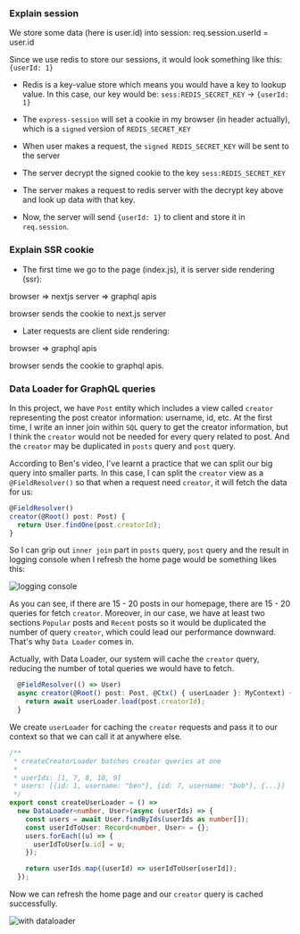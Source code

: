 ### Explain session

We store some data (here is user.id) into session: req.session.userId = user.id

Since we use redis to store our sessions, it would look something like this: `{userId: 1}`

- Redis is a key-value store which means you would have a key to lookup value. In
  this case, our key would be: `sess:REDIS_SECRET_KEY` -> `{userId: 1}`

- The `express-session` will set a cookie in my browser (in header actually), which is a `signed` version
  of `REDIS_SECRET_KEY`

- When user makes a request, the `signed REDIS_SECRET_KEY` will be sent to the
  server

- The server decrypt the signed cookie to the key `sess:REDIS_SECRET_KEY`

- The server makes a request to redis server with the decrypt key above and look
  up data with that key.

- Now, the server will send `{userId: 1}` to client and store it in
  `req.session`.

### Explain SSR cookie

- The first time we go to the page (index.js), it is server side rendering
  (ssr):

browser => nextjs server => graphql apis

browser sends the cookie to next.js server

- Later requests are client side rendering:

browser => graphql apis

browser sends the cookie to graphql apis.

### Data Loader for GraphQL queries

In this project, we have `Post` entity which includes a view called `creator`
representing the post creator information: username, id, etc. At the first time,
I write an inner join within `SQL` query to get the creator information, but I
think the `creator` would not be needed for every query related to post. And the
`creator` may be duplicated in `posts` query and `post` query.

According to Ben's video, I've learnt a practice that we can split our big query
into smaller parts. In this case, I can split the `creator` view as a
`@FieldResolver()` so that when a request need `creator`, it will fetch the data
for us:

```TypeScript
@FieldResolver()
creator(@Root() post: Post) {
  return User.findOne(post.creatorId);
}
```

So I can grip out `inner join` part in `posts` query, `post` query and the
result in logging console when I refresh the home page would be something likes
this:

![logging console](https://res.cloudinary.com/dnlthcx1a/image/upload/v1604429235/Screen_Shot_2020-11-04_at_01.46.19_lzr0ik.png)

As you can see, if there are 15 - 20 posts in our homepage, there are 15 - 20
queries for fetch `creator`. Moreover, in our case, we have at least two
sections `Popular` posts and `Recent` posts so it would be duplicated the number
of query `creator`, which could lead our performance downward. That's why `Data Loader` comes in.

Actually, with Data Loader, our system will cache the `creator` query, reducing
the number of total queries we would have to fetch.

```TypeScript
  @FieldResolver(() => User)
  async creator(@Root() post: Post, @Ctx() { userLoader }: MyContext) {
    return await userLoader.load(post.creatorId);
  }
```

We create `userLoader` for caching the `creator` requests and pass it to our
context so that we can call it at anywhere else.

```TypeScript
/**
 * createCreatorLoader batches creator queries at one
 *
 * userIds: [1, 7, 8, 10, 9]
 * users: [{id: 1, username: "ben"}, {id: 7, username: "bob"}, {...}]
 */
export const createUserLoader = () =>
  new DataLoader<number, User>(async (userIds) => {
    const users = await User.findByIds(userIds as number[]);
    const userIdToUser: Record<number, User> = {};
    users.forEach((u) => {
      userIdToUser[u.id] = u;
    });

    return userIds.map((userId) => userIdToUser[userId]);
  });

```

Now we can refresh the home page and our `creator` query is cached successfully.

![with
dataloader](https://res.cloudinary.com/dnlthcx1a/image/upload/v1604478837/Screen_Shot_2020-11-04_at_15.33.29_nn7ea2.png)

